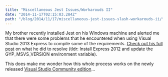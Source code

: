 ```yaml
---
title: "Miscellaneous Jest Issues/Workarouds II"
date: "2014-11-17T02:15:03.284Z"
path: "/blog/2014/11/17/miscellaneous-jest-issues-slash-workarouds-ii/"
---
```


My brother recently installed Jest on his Windows machine and alerted me that there were some problems that he encountered when using Visual Studio 2013 Express to compile some of the requirements. [Check out his full post](http://joellanciaux.github.io/blog/2014/11/14/react-plus-jest-testing-on-windows-2-dot-5/) on what he did to resolve (tldr: Install Express 2012 and update the GYP_MSVS_VERSION environment variable).

This does make me wonder how this whole process works on the newly released [Visual Studio Community edition](http://www.visualstudio.com/news/vs2013-community-vs)...
